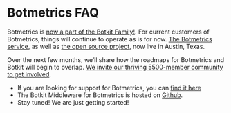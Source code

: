 # Botmetrics FAQ

Botmetrics is [now a part of the Botkit Family!](https://blog.howdy.ai/botkit-botmetrics-acquisition-9295cb38e7e4). For current customers of Botmetrics, things will continue to operate as is for now. [The Botmetrics service](http://getbotmetrics.com/), as well as [the open source project](https://github.com/botmetrics/botmetrics), now live in Austin, Texas. 

Over the next few months, we’ll share how the roadmaps for Botmetrics and Botkit will begin to overlap. [We invite our thriving 5500-member community to get involved](http://community.botkit.ai/).

* If you are looking for support for Botmetrics, you can [find it here](https://botmetrics.readme.io/)
* The Botkit Middleware for Botmetrics is hosted on [Github](https://github.com/botmetrics/botkit-middleware-botmetrics).
* Stay tuned! We are just getting started!